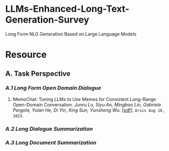 # LLMs-Enhanced-Long-Text-Generation-Survey
Long Form NLG Generation  Based on Large Language Models
# **Resource**
  ## A. Task Perspective
  ### _A.1 Long Form Open Domain Dialogue_
  1. MemoChat: Tuning LLMs to Use Memos for Consistent Long-Range Open-Domain Conversation. _Junru Lu, Siyu An, Mingbao Lin, Gabriele Pergola, Yulan He, Di Yin, Xing Sun, Yunsheng Wu._ [\[pdf\]](https://arxiv.org/pdf/2308.08239.pdf). `Arxiv Aug 16, 2023`.
     
  ### _A.2 Long Dialogue Summarization_
    
  ### _A.3 Long Document Summarization_
